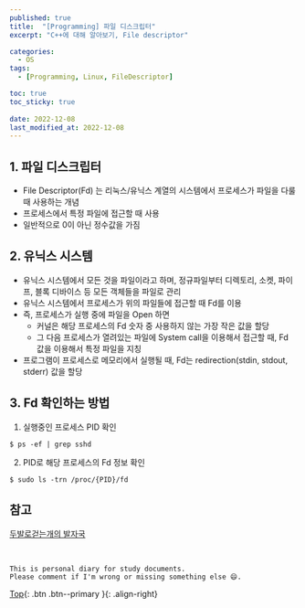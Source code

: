 ```yaml
---
published: true
title:  "[Programming] 파일 디스크립터"
excerpt: "C++에 대해 알아보기, File descriptor"

categories:
  - OS
tags:
  - [Programming, Linux, FileDescriptor]

toc: true
toc_sticky: true
 
date: 2022-12-08
last_modified_at: 2022-12-08
---
```


## 1. 파일 디스크립터
- File Descriptor(Fd) 는 리눅스/유닉스 계열의 시스템에서 프로세스가 파일을 다룰 때 사용하는 개념
- 프로세스에서 특정 파일에 접근할 때 사용
- 일반적으로 0이 아닌 정수값을 가짐

## 2. 유닉스 시스템
- 유닉스 시스템에서 모든 것을 파일이라고 하며, 정규파일부터 디렉토리, 소켓, 파이프, 블록 디바이스 등 모든 객체들을 파일로 관리
- 유닉스 시스템에서 프로세스가 위의 파일들에 접근할 때 Fd를 이용
- 즉, 프로세스가 실행 중에 파일을 Open 하면
  - 커널은 해당 프로세스의 Fd 숫자 중 사용하지 않는 가장 작은 값을 할당
  - 그 다음 프로세스가 열려있는 파일에 System call을 이용해서 접근할 때, Fd 값을 이용해서 특정 파일을 지칭
- 프로그램이 프로세스로 메모리에서 실행될 때, Fd는 redirection(stdin, stdout, stderr) 값을 할당

## 3. Fd 확인하는 방법
1. 실행중인 프로세스 PID 확인

```
$ ps -ef | grep sshd
```

2. PID로 해당 프로세스의 Fd 정보 확인

```
$ sudo ls -trn /proc/{PID}/fd
```

## 참고
[두발로걷는개의 발자국](https://twofootdog.tistory.com/51)

<br>

    This is personal diary for study documents.
    Please comment if I'm wrong or missing something else 😄. 

[Top](#){: .btn .btn--primary }{: .align-right}